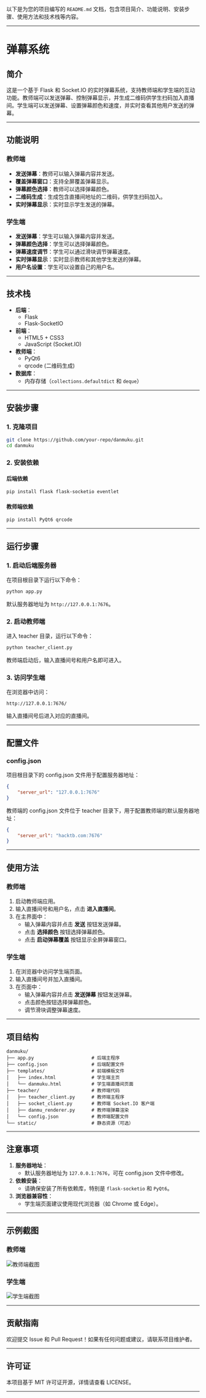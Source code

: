 以下是为您的项目编写的 `README.md` 文档，包含项目简介、功能说明、安装步骤、使用方法和技术栈等内容。

---

# **弹幕系统**

## **简介**
这是一个基于 Flask 和 Socket.IO 的实时弹幕系统，支持教师端和学生端的互动功能。教师端可以发送弹幕、控制弹幕显示，并生成二维码供学生扫码加入直播间。学生端可以发送弹幕、设置弹幕颜色和速度，并实时查看其他用户发送的弹幕。

---

## **功能说明**

### **教师端**
- **发送弹幕**：教师可以输入弹幕内容并发送。
- **覆盖弹幕窗口**：支持全屏覆盖弹幕显示。
- **弹幕颜色选择**：教师可以选择弹幕颜色。
- **二维码生成**：生成包含直播间地址的二维码，供学生扫码加入。
- **实时弹幕显示**：实时显示学生发送的弹幕。

### **学生端**
- **发送弹幕**：学生可以输入弹幕内容并发送。
- **弹幕颜色选择**：学生可以选择弹幕颜色。
- **弹幕速度调节**：学生可以通过滑块调节弹幕速度。
- **实时弹幕显示**：实时显示教师和其他学生发送的弹幕。
- **用户名设置**：学生可以设置自己的用户名。

---

## **技术栈**
- **后端**：
  - Flask
  - Flask-SocketIO
- **前端**：
  - HTML5 + CSS3
  - JavaScript (Socket.IO)
- **教师端**：
  - PyQt6
  - qrcode (二维码生成)
- **数据库**：
  - 内存存储（`collections.defaultdict` 和 `deque`）

---

## **安装步骤**

### **1. 克隆项目**
```bash
git clone https://github.com/your-repo/danmuku.git
cd danmuku
```

### **2. 安装依赖**

#### **后端依赖**
```bash
pip install flask flask-socketio eventlet
```

#### **教师端依赖**
```bash
pip install PyQt6 qrcode
```

---

## **运行步骤**

### **1. 启动后端服务器**
在项目根目录下运行以下命令：
```bash
python app.py
```
默认服务器地址为 `http://127.0.0.1:7676`。

### **2. 启动教师端**
进入 teacher 目录，运行以下命令：
```bash
python teacher_client.py
```
教师端启动后，输入直播间号和用户名即可进入。

### **3. 访问学生端**
在浏览器中访问：
```plaintext
http://127.0.0.1:7676/
```
输入直播间号后进入对应的直播间。

---

## **配置文件**

### **config.json**
项目根目录下的 config.json 文件用于配置服务器地址：
```json
{
    "server_url": "127.0.0.1:7676"
}
```

教师端的 config.json 文件位于 teacher 目录下，用于配置教师端的默认服务器地址：
```json
{
    "server_url": "hacktb.com:7676"
}
```

---

## **使用方法**

### **教师端**
1. 启动教师端应用。
2. 输入直播间号和用户名，点击 **进入直播间**。
3. 在主界面中：
   - 输入弹幕内容并点击 **发送** 按钮发送弹幕。
   - 点击 **选择颜色** 按钮选择弹幕颜色。
   - 点击 **启动弹幕覆盖** 按钮显示全屏弹幕窗口。

### **学生端**
1. 在浏览器中访问学生端页面。
2. 输入直播间号并加入直播间。
3. 在页面中：
   - 输入弹幕内容并点击 **发送弹幕** 按钮发送弹幕。
   - 点击颜色按钮选择弹幕颜色。
   - 调节滑块调整弹幕速度。

---

## **项目结构**

```
danmuku/
├── app.py                     # 后端主程序
├── config.json                # 后端配置文件
├── templates/                 # 前端模板文件
│   ├── index.html             # 学生端主页
│   └── danmuku.html           # 学生端直播间页面
├── teacher/                   # 教师端代码
│   ├── teacher_client.py      # 教师端主程序
│   ├── socket_client.py       # 教师端 Socket.IO 客户端
│   ├── danmu_renderer.py      # 教师端弹幕渲染
│   └── config.json            # 教师端配置文件
└── static/                    # 静态资源（可选）
```

---

## **注意事项**
1. **服务器地址**：
   - 默认服务器地址为 `127.0.0.1:7676`，可在 config.json 文件中修改。
2. **依赖安装**：
   - 请确保安装了所有依赖库，特别是 `flask-socketio` 和 `PyQt6`。
3. **浏览器兼容性**：
   - 学生端页面建议使用现代浏览器（如 Chrome 或 Edge）。

---

## **示例截图**

### **教师端**
![教师端截图](https://via.placeholder.com/800x400?text=教师端截图)

### **学生端**
![学生端截图](https://via.placeholder.com/800x400?text=学生端截图)

---

## **贡献指南**
欢迎提交 Issue 和 Pull Request！如果有任何问题或建议，请联系项目维护者。

---

## **许可证**
本项目基于 MIT 许可证开源，详情请查看 LICENSE。

---
